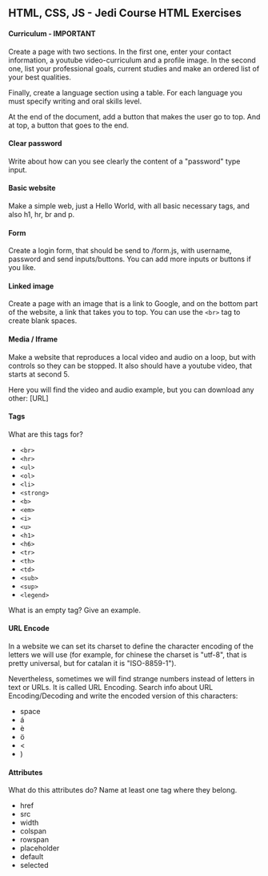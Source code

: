 HTML, CSS, JS - Jedi Course
HTML Exercises
------------------------

#### Curriculum - IMPORTANT

Create a page with two sections. 
In the first one, enter your contact information, a youtube video-curriculum and a profile image.
In the second one, list your professional goals, current studies and make an ordered list of your best qualities.

Finally, create a language section using a table. For each language you must specify writing and oral skills level.

At the end of the document, add a button that makes the user go to top. And at top, a button that goes to the end.

#### Clear password

Write about how can you see clearly the content of a "password" type input.

#### Basic website

Make a simple web, just a Hello World, with all basic necessary tags, and also h1, hr, br and p.

#### Form

Create a login form, that should be send to /form.js, with username, password and send inputs/buttons. You can add more inputs or buttons if you like.

#### Linked image

Create a page with an image that is a link to Google, and on the bottom part of the website, a link that takes you to top.
You can use the `<br>` tag to create blank spaces.

#### Media / Iframe

Make a website that reproduces a local video and audio on a loop, but with controls so they can be stopped.
It also should have a youtube video, that starts at second 5.

Here you will find the video and audio example, but you can download any other:
[URL]

#### Tags

What are this tags for?

- `<br>`
- `<hr>`
- `<ul>`
- `<ol>`
- `<li>`
- `<strong>`
- `<b>`
- `<em>` 
- `<i>`
- `<u>`
- `<h1>`
- `<h6>`
- `<tr>`
- `<th>`
- `<td>`
- `<sub>`
- `<sup>`
- `<legend>`

What is an empty tag? Give an example.

#### URL Encode

In a website we can set its charset to define the character encoding of the letters we will use (for example, for chinese the charset is "utf-8", that is pretty universal, but for catalan it is "ISO-8859-1").

Nevertheless, sometimes we will find strange numbers instead of letters in text or URLs. It is called URL Encoding.
Search info about URL Encoding/Decoding and write the encoded version of this characters:

- space
- á
- è
- ö
- <
- )

#### Attributes

What do this attributes do? Name at least one tag where they belong.

- href
- src
- width
- colspan
- rowspan
- placeholder
- default
- selected
    
